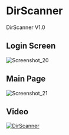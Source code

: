 # DirScanner
 DirScanner V1.0


## Login Screen

![Screenshot_20](https://user-images.githubusercontent.com/32311900/134742083-8fbae086-4f15-4f78-9120-05b789ab5664.png)

## Main Page

![Screenshot_21](https://user-images.githubusercontent.com/32311900/134742085-bfcac5e7-02dc-4db1-be4b-94786fdb74cc.png)

## Video

[![DirScanner](https://img.youtube.com/vi/HMZoJomR10U/0.jpg)](https://www.youtube.com/watch?v=HMZoJomR10U)
